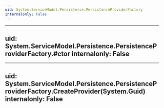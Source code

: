 ```yaml
---
uid: System.ServiceModel.Persistence.PersistenceProviderFactory
internalonly: False
---
```


---
uid: System.ServiceModel.Persistence.PersistenceProviderFactory.#ctor
internalonly: False
---

---
uid: System.ServiceModel.Persistence.PersistenceProviderFactory.CreateProvider(System.Guid)
internalonly: False
---
